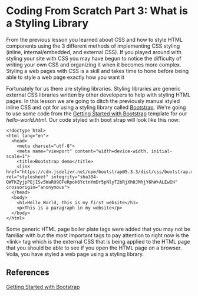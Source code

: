 # Coding From Scratch Part 3: What is a Styling Library

From the previous lesson you learned about CSS and how to style HTML components using the 3 different methods of implementing CSS styling (inline, internal/embedded, and external CSS). If you played around with styling your site with CSS you may have begun to notice the difficulty of writing your own CSS and organizing it when it becomes more complex. Styling a web pages with CSS is a skill and takes time to hone before being able to style a web page exactly how you want it

Fortunately for us there are styling libraries. Styling libraries are generic external CSS libraries written by other developers to help with styling HTML pages. In this lesson we are going to ditch the previously manual styled inline CSS and opt for using a styling library called [Bootstrap](https://getbootstrap.com/). We're going to use some code from the [Getting Started with Bootstrap](https://getbootstrap.com/docs/5.3/getting-started/introduction/) template for our _hello-world.html_. Our code styled with boot strap will look like this now:

```
<!doctype html>
<html lang="en">
  <head>
    <meta charset="utf-8">
    <meta name="viewport" content="width=device-width, initial-scale=1">
    <title>Bootstrap demo</title>
    <link href="https://cdn.jsdelivr.net/npm/bootstrap@5.3.3/dist/css/bootstrap.min.css" rel="stylesheet" integrity="sha384-QWTKZyjpPEjISv5WaRU9OFeRpok6YctnYmDr5pNlyT2bRjXh0JMhjY6hW+ALEwIH" crossorigin="anonymous">
  </head>
  <body>
    <h1>Hello World, this is my first website</h1>
    <p>This is a paragraph in my website</p>
  </body>
</html>
```

Some generic HTML page boiler plate tags were added that you may not be familiar with but the most important tags to pay attention to right now is the &lt;link> tag which is the external CSS that is being applied to the HTML page that you should be able to see if you open the HTML page on a browser. Voila, you have styled a web page using a styling library.

## References

[Getting Started with Bootstrap](https://getbootstrap.com/docs/5.3/getting-started/introduction/)
